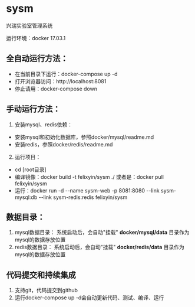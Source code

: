 # sysm
兴瑞实验室管理系统

运行环境：docker 17.03.1



## 全自动运行方法：
 - 在当前目录下运行：docker-compose up -d
 - 打开浏览器访问：http://localhost:8081
 - 停止请用：docker-compose down

## 手动运行方法：
1. 安装mysql、redis依赖：
  - 安装mysql和初始化数据库，参照docker/mysql/readme.md
  - 安装redis，参照docker/redis/readme.md
  
2. 运行项目：
  - cd [root目录]
  - 编译镜像：docker build -t felixyin/sysm ./  或者是：docker pull felixyin/sysm
  - 运行：docker run  -d --name sysm-web -p 8081:8080 --link sysm-mysql:db --link sysm-redis:redis felixyin/sysm
  

## 数据目录：

1. mysql数据目录：
  系统启动后，会自动"挂载" **docker/mysql/data** 目录作为mysql的数据存放位置
2. redis数据目录：
  系统启动后，会自动"挂载" **docker/redis/data** 目录作为mysql的数据存放位置


## 代码提交和持续集成
1. 支持git，代码提交到github
2. 运行docker-compose up -d会自动更新代码、测试、编译、运行